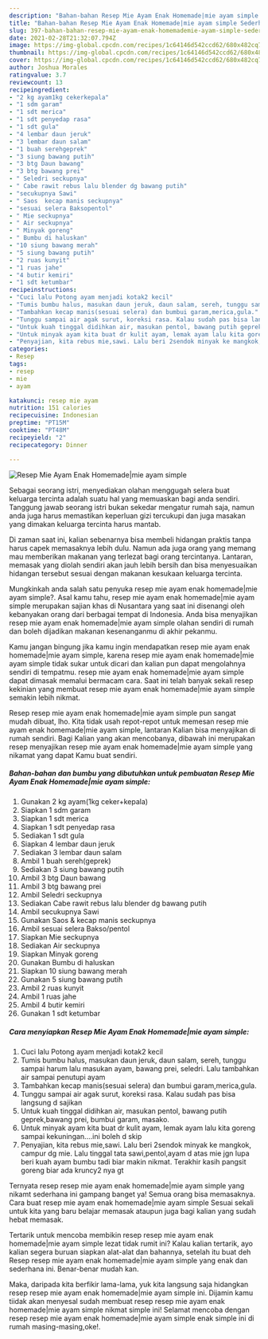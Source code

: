 ```yaml
---
description: "Bahan-bahan Resep Mie Ayam Enak Homemade|mie ayam simple Sederhana Untuk Jualan"
title: "Bahan-bahan Resep Mie Ayam Enak Homemade|mie ayam simple Sederhana Untuk Jualan"
slug: 397-bahan-bahan-resep-mie-ayam-enak-homemademie-ayam-simple-sederhana-untuk-jualan
date: 2021-02-28T21:32:07.794Z
image: https://img-global.cpcdn.com/recipes/1c64146d542ccd62/680x482cq70/resep-mie-ayam-enak-homemademie-ayam-simple-foto-resep-utama.jpg
thumbnail: https://img-global.cpcdn.com/recipes/1c64146d542ccd62/680x482cq70/resep-mie-ayam-enak-homemademie-ayam-simple-foto-resep-utama.jpg
cover: https://img-global.cpcdn.com/recipes/1c64146d542ccd62/680x482cq70/resep-mie-ayam-enak-homemademie-ayam-simple-foto-resep-utama.jpg
author: Joshua Morales
ratingvalue: 3.7
reviewcount: 13
recipeingredient:
- "2 kg ayam1kg cekerkepala"
- "1 sdm garam"
- "1 sdt merica"
- "1 sdt penyedap rasa"
- "1 sdt gula"
- "4 lembar daun jeruk"
- "3 lembar daun salam"
- "1 buah serehgeprek"
- "3 siung bawang putih"
- "3 btg Daun bawang"
- "3 btg bawang prei"
- " Seledri seckupnya"
- " Cabe rawit rebus lalu blender dg bawang putih"
- "secukupnya Sawi"
- " Saos  kecap manis seckupnya"
- "sesuai selera Baksopentol"
- " Mie seckupnya"
- " Air seckupnya"
- " Minyak goreng"
- " Bumbu di haluskan"
- "10 siung bawang merah"
- "5 siung bawang putih"
- "2 ruas kunyit"
- "1 ruas jahe"
- "4 butir kemiri"
- "1 sdt ketumbar"
recipeinstructions:
- "Cuci lalu Potong ayam menjadi kotak2 kecil"
- "Tumis bumbu halus, masukan daun jeruk, daun salam, sereh, tunggu sampai harum lalu masukan ayam, bawang prei, seledri. Lalu tambahkan air sampai penutupi ayam"
- "Tambahkan kecap manis(sesuai selera) dan bumbui garam,merica,gula."
- "Tunggu sampai air agak surut, koreksi rasa. Kalau sudah pas bisa langsung d sajikan"
- "Untuk kuah tinggal didihkan air, masukan pentol, bawang putih geprek,bawang prei, bumbui garam, masako."
- "Untuk minyak ayam kita buat dr kulit ayam, lemak ayam lalu kita goreng sampai kekuningan....ini boleh d skip"
- "Penyajian, kita rebus mie,sawi. Lalu beri 2sendok minyak ke mangkok, campur dg mie. Lalu tinggal tata sawi,pentol,ayam d atas mie jgn lupa beri kuah ayam bumbu tadi biar makin nikmat. Terakhir kasih pangsit goreng biar ada kruncy2 nya gt"
categories:
- Resep
tags:
- resep
- mie
- ayam

katakunci: resep mie ayam 
nutrition: 151 calories
recipecuisine: Indonesian
preptime: "PT15M"
cooktime: "PT48M"
recipeyield: "2"
recipecategory: Dinner

---
```



![Resep Mie Ayam Enak Homemade|mie ayam simple](https://img-global.cpcdn.com/recipes/1c64146d542ccd62/680x482cq70/resep-mie-ayam-enak-homemademie-ayam-simple-foto-resep-utama.jpg)

Sebagai seorang istri, menyediakan olahan menggugah selera buat keluarga tercinta adalah suatu hal yang memuaskan bagi anda sendiri. Tanggung jawab seorang istri bukan sekedar mengatur rumah saja, namun anda juga harus memastikan keperluan gizi tercukupi dan juga masakan yang dimakan keluarga tercinta harus mantab.

Di zaman  saat ini, kalian sebenarnya bisa membeli hidangan praktis tanpa harus capek memasaknya lebih dulu. Namun ada juga orang yang memang mau memberikan makanan yang terlezat bagi orang tercintanya. Lantaran, memasak yang diolah sendiri akan jauh lebih bersih dan bisa menyesuaikan hidangan tersebut sesuai dengan makanan kesukaan keluarga tercinta. 



Mungkinkah anda salah satu penyuka resep mie ayam enak homemade|mie ayam simple?. Asal kamu tahu, resep mie ayam enak homemade|mie ayam simple merupakan sajian khas di Nusantara yang saat ini disenangi oleh kebanyakan orang dari berbagai tempat di Indonesia. Anda bisa menyajikan resep mie ayam enak homemade|mie ayam simple olahan sendiri di rumah dan boleh dijadikan makanan kesenanganmu di akhir pekanmu.

Kamu jangan bingung jika kamu ingin mendapatkan resep mie ayam enak homemade|mie ayam simple, karena resep mie ayam enak homemade|mie ayam simple tidak sukar untuk dicari dan kalian pun dapat mengolahnya sendiri di tempatmu. resep mie ayam enak homemade|mie ayam simple dapat dimasak memalui bermacam cara. Saat ini telah banyak sekali resep kekinian yang membuat resep mie ayam enak homemade|mie ayam simple semakin lebih nikmat.

Resep resep mie ayam enak homemade|mie ayam simple pun sangat mudah dibuat, lho. Kita tidak usah repot-repot untuk memesan resep mie ayam enak homemade|mie ayam simple, lantaran Kalian bisa menyajikan di rumah sendiri. Bagi Kalian yang akan mencobanya, dibawah ini merupakan resep menyajikan resep mie ayam enak homemade|mie ayam simple yang nikamat yang dapat Kamu buat sendiri.

<!--inarticleads1-->

##### Bahan-bahan dan bumbu yang dibutuhkan untuk pembuatan Resep Mie Ayam Enak Homemade|mie ayam simple:

1. Gunakan 2 kg ayam(1kg ceker+kepala)
1. Siapkan 1 sdm garam
1. Siapkan 1 sdt merica
1. Siapkan 1 sdt penyedap rasa
1. Sediakan 1 sdt gula
1. Siapkan 4 lembar daun jeruk
1. Sediakan 3 lembar daun salam
1. Ambil 1 buah sereh(geprek)
1. Sediakan 3 siung bawang putih
1. Ambil 3 btg Daun bawang
1. Ambil 3 btg bawang prei
1. Ambil  Seledri seckupnya
1. Sediakan  Cabe rawit rebus lalu blender dg bawang putih
1. Ambil secukupnya Sawi
1. Gunakan  Saos &amp; kecap manis seckupnya
1. Ambil sesuai selera Bakso/pentol
1. Siapkan  Mie seckupnya
1. Sediakan  Air seckupnya
1. Siapkan  Minyak goreng
1. Gunakan  Bumbu di haluskan
1. Siapkan 10 siung bawang merah
1. Gunakan 5 siung bawang putih
1. Ambil 2 ruas kunyit
1. Ambil 1 ruas jahe
1. Ambil 4 butir kemiri
1. Gunakan 1 sdt ketumbar




<!--inarticleads2-->

##### Cara menyiapkan Resep Mie Ayam Enak Homemade|mie ayam simple:

1. Cuci lalu Potong ayam menjadi kotak2 kecil
1. Tumis bumbu halus, masukan daun jeruk, daun salam, sereh, tunggu sampai harum lalu masukan ayam, bawang prei, seledri. Lalu tambahkan air sampai penutupi ayam
1. Tambahkan kecap manis(sesuai selera) dan bumbui garam,merica,gula.
1. Tunggu sampai air agak surut, koreksi rasa. Kalau sudah pas bisa langsung d sajikan
1. Untuk kuah tinggal didihkan air, masukan pentol, bawang putih geprek,bawang prei, bumbui garam, masako.
1. Untuk minyak ayam kita buat dr kulit ayam, lemak ayam lalu kita goreng sampai kekuningan....ini boleh d skip
1. Penyajian, kita rebus mie,sawi. Lalu beri 2sendok minyak ke mangkok, campur dg mie. Lalu tinggal tata sawi,pentol,ayam d atas mie jgn lupa beri kuah ayam bumbu tadi biar makin nikmat. Terakhir kasih pangsit goreng biar ada kruncy2 nya gt




Ternyata resep resep mie ayam enak homemade|mie ayam simple yang nikamt sederhana ini gampang banget ya! Semua orang bisa memasaknya. Cara buat resep mie ayam enak homemade|mie ayam simple Sesuai sekali untuk kita yang baru belajar memasak ataupun juga bagi kalian yang sudah hebat memasak.

Tertarik untuk mencoba membikin resep resep mie ayam enak homemade|mie ayam simple lezat tidak rumit ini? Kalau kalian tertarik, ayo kalian segera buruan siapkan alat-alat dan bahannya, setelah itu buat deh Resep resep mie ayam enak homemade|mie ayam simple yang enak dan sederhana ini. Benar-benar mudah kan. 

Maka, daripada kita berfikir lama-lama, yuk kita langsung saja hidangkan resep resep mie ayam enak homemade|mie ayam simple ini. Dijamin kamu tiidak akan menyesal sudah membuat resep resep mie ayam enak homemade|mie ayam simple nikmat simple ini! Selamat mencoba dengan resep resep mie ayam enak homemade|mie ayam simple enak simple ini di rumah masing-masing,oke!.

